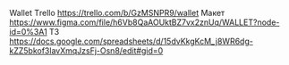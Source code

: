 Wallet
Тrello https://trello.com/b/GzMSNPR9/wallet
Макет https://www.figma.com/file/h6Vb8QaAOUktBZ7vx2znUq/WALLET?node-id=0%3A1
ТЗ https://docs.google.com/spreadsheets/d/15dvKkgKcM_j8WR6dg-kZZ5bkof3lavXmqJzsFj-Osn8/edit#gid=0
